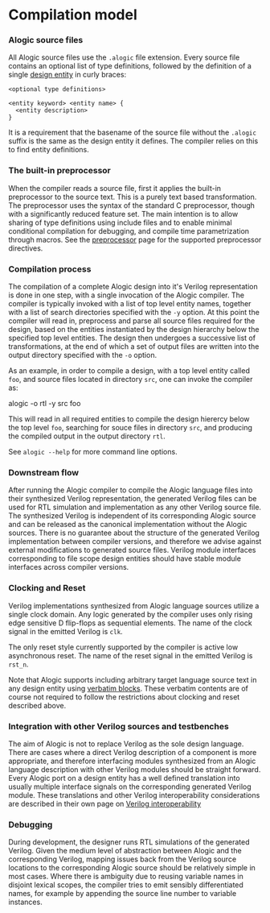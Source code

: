 # Compilation model

### Alogic source files

All Alogic source files use the `.alogic` file extension. Every source file
contains an optional list of type definitions, followed by the definition of a
single [design entity](entities.md) in curly braces:

```
<optional type definitions>

<entity keyword> <entity name> {
  <entity description>
}
```

It is a requirement that the basename of the source file without the `.alogic`
suffix is the same as the design entity it defines. The compiler relies on this
to find entity definitions.

### The built-in preprocessor

When the compiler reads a source file, first it applies the built-in
preprocessor to the source text. This is a purely text based transformation.
The preprocessor uses the syntax of the standard C preprocessor,
though with a significantly reduced feature set. The main intention is to allow
sharing of type definitions using include files and to enable minimal
conditional compilation for debugging, and compile time parametrization through
macros. See the [preprocessor](preproc.md) page for the supported preprocessor
directives.

### Compilation process

The compilation of a complete Alogic design into it's Verilog representation is
done in one step, with a single invocation of the Alogic compiler. The compiler
is typically invoked with a list of top level entity names, together with a list
of search directories specified with the `-y` option. At this point the compiler
will read in, preprocess and parse all source files required for the design,
based on the entities instantiated by the design hierarchy below the specified
top level entities. The design then undergoes a successive list of
transformations, at the end of which a set of output files are written into
the output directory specified with the `-o` option.

As an example, in order to compile a design, with a top level entity called
`foo`, and source files located in directory `src`, one can invoke the compiler
as:

  alogic -o rtl -y src foo

This will read in all required entities to compile the design hierercy below
the top level `foo`, searching for souce files in directory `src`, and
producing the compiled output in the output directory `rtl`.

See `alogic --help` for more command line options.

### Downstream flow

After running the Alogic compiler to compile the Alogic language files into
their synthesized Verilog representation, the generated Verilog files can be
used for RTL simulation and implementation as any other Verilog source file.
The synthesized Verilog is independent of its corresponding Alogic source and
can be released as the canonical implementation without the Alogic sources.
There is no guarantee about the structure of the generated Verilog
implementation between compiler versions, and therefore we advise against
external modifications to generated source files. Verilog module interfaces
corresponding to file scope design entities should have stable module interfaces
across compiler versions.

### Clocking and Reset

Verilog implementations synthesized from Alogic language sources utilize a
single clock domain. Any logic generated by the compiler uses only rising edge
sensitive D flip-flops as sequential elements. The name of the clock signal in
the emitted Verilog is `clk`.

The only reset style currently supported by the compiler is active low
asynchronous reset. The name of the reset signal in the emitted Verilog is
`rst_n`.

Note that Alogic supports including arbitrary target language source text in any
design entity using [verbatim blocks](interop.md#verbatim-blocks). These
verbatim contents are of course not required to follow the restrictions about
clocking and reset described above.

### Integration with other Verilog sources and testbenches

The aim of Alogic is not to replace Verilog as the sole design language. There
are cases where a direct Verilog description of a component is more appropriate,
and therefore interfacing modules synthesized from an Alogic language
description with other Verilog modules should be straight forward. Every Alogic
port on a design entity has a well defined translation into usually multiple
interface signals on the corresponding generated Verilog module. These
translations and other Verilog interoperability considerations are described in
their own page on [Verilog interoperability](interop.md)

### Debugging

During development, the designer runs RTL simulations of the generated Verilog.
Given the medium level of abstraction between Alogic and the corresponding
Verilog, mapping issues back from the Verilog source locations to the
corresponding Alogic source should be relatively simple in most cases. Where
there is ambiguity due to reusing variable names in disjoint lexical scopes, the
compiler tries to emit sensibly differentiated names, for example by appending
the source line number to variable instances.
